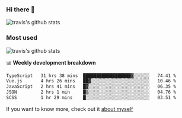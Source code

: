 ### Hi there 👋

<!--
**HondryTravis/HondryTravis** is a ✨ _special_ ✨ repository because its `README.md` (this file) appears on your GitHub profile.

Here are some ideas to get you started:

- 🔭 I’m currently working on ...
- 🌱 I’m currently learning ...
- 👯 I’m looking to collaborate on ...
- 🤔 I’m looking for help with ...
- 💬 Ask me about ...
- 📫 How to reach me: ...
- 😄 Pronouns: ...
- ⚡ Fun fact: ...
-->

![travis's github stats](https://github-readme-stats.vercel.app/api?username=HondryTravis&hide=stars)
### Most used
![travis's github stats](https://github-readme-stats.anuraghazra1.vercel.app/api/top-langs/?username=HondryTravis&layout=compact&hide_title=true)

📊 **Weekly development breakdown**

<!--START_SECTION:waka-->

```txt
TypeScript   31 hrs 38 mins  ██████████████████▓░░░░░░   74.41 %
Vue.js       4 hrs 26 mins   ██▓░░░░░░░░░░░░░░░░░░░░░░   10.46 %
JavaScript   2 hrs 41 mins   █▓░░░░░░░░░░░░░░░░░░░░░░░   06.35 %
JSON         2 hrs 1 min     █▒░░░░░░░░░░░░░░░░░░░░░░░   04.76 %
SCSS         1 hr 29 mins    █░░░░░░░░░░░░░░░░░░░░░░░░   03.51 %
```

<!--END_SECTION:waka-->

If you want to know more, check out it [about myself](https://hondrytravis.github.io/)
